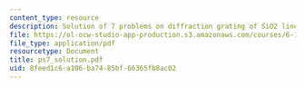 ```yaml
---
content_type: resource
description: Solution of 7 problems on diffraction grating of SiO2 lines on Si.
file: https://ol-ocw-studio-app-production.s3.amazonaws.com/courses/6-152j-micro-nano-processing-technology-fall-2005/8feed1c6a106ba7485bf66365fb8ac02_ps7_solution.pdf
file_type: application/pdf
resourcetype: Document
title: ps7_solution.pdf
uid: 8feed1c6-a106-ba74-85bf-66365fb8ac02
---
```

